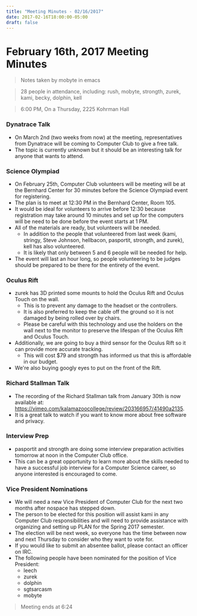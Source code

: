 ```yaml
---
title: "Meeting Minutes - 02/16/2017"
date: 2017-02-16T18:00:00-05:00
draft: false
---
```


# February 16th, 2017 Meeting Minutes
> Notes taken by mobyte in emacs

> 28 people in attendance, including: rush, mobyte, strongth, zurek, kami, becky, dolphin, kell

> 6:00 PM, On a Thursday, 2225 Kohrman Hall

### Dynatrace Talk
- On March 2nd (two weeks from now) at the meeting, representatives from Dynatrace will be coming to Computer Club to give a free talk.
- The topic is currently unknown but it should be an interesting talk for anyone that wants to attend.

### Science Olympiad
- On February 25th, Computer Club volunteers will be meeting will be at the Bernhard Center for 30 minutes before the Science Olympiad event for registering.
- The plan is to meet at 12:30 PM in the Bernhard Center, Room 105.
- It would be ideal for volunteers to arrive before 12:30 because registration may take around 10 minutes and set up for the computers will be need to be done before the event starts at 1 PM.
- All of the materials are ready, but volunteers will be needed.
  - In addition to the people that volunteered from last week (kami, stringy, Steve Johnson, hellbacon, pasportit, strongth, and zurek), kell has also volunteered.
  - It is likely that only between 5 and 6 people will be needed for help.
- The event will last an hour long, so people volunteering to be judges should be prepared to be there for the entirety of the event.

### Oculus Rift
- zurek has 3D printed some mounts to hold the Oculus Rift and Oculus Touch on the wall.
  - This is to prevent any damage to the headset or the controllers.
  - It is also preferred to keep the cable off the ground so it is not damaged by being rolled over by chairs.
  - Please be careful with this technology and use the holders on the wall next to the monitor to preserve the lifespan of the Oculus Rift and Oculus Touch.
- Additionally, we are going to buy a third sensor for the Oculus Rift so it can provide more accurate tracking.
  - This will cost $79 and strongth has informed us that this is affordable in our budget.
- We're also buying googly eyes to put on the front of the Rift.

### Richard Stallman Talk
- The recording of the Richard Stallman talk from January 30th is now available at: https://vimeo.com/kalamazoocollege/review/203166957/41490a2135.
- It is a great talk to watch if you want to know more about free software and privacy.

### Interview Prep
- pasportit and strongth are doing some interview preparation activities tomorrow at noon in the Computer Club office.
- This can be a great opportunity to learn more about the skills needed to have a successful job interview for a Computer Science career, so anyone interested is encouraged to come.

### Vice President Nominations
- We will need a new Vice President of Computer Club for the next two months after nospace has stepped down.
- The person to be elected for this position will assist kami in any Computer Club responsibilities and will need to provide assistance with organizing and setting up PLAN for the Spring 2017 semester.
- The election will be next week, so everyone has the time between now and next Thursday to consider who they want to vote for.
- If you would like to submit an absentee ballot, please contact an officer on IRC.
- The following people have been nominated for the position of Vice President:
  - leech
  - zurek
  - dolphin
  - sgtsarcasm
  - mobyte

> Meeting ends at 6:24
